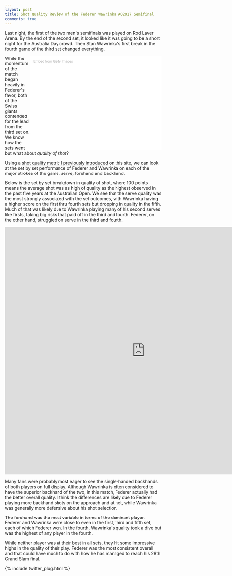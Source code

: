 ```yaml
---
layout: post
title: Shot Quality Review of the Federer Wawrinka AO2017 Semifinal
comments: true
---
```


Last night, the first of the two men's semifinals was played on Rod Laver Arena. By the end of the second set, it looked like it was going to be a short night for the Australia Day crowd. Then Stan Wawrinka's first break in the fourth game of the third set changed everything.

<div class="getty embed image" style="background-color:#fff;display:inline-block;font-family:'Helvetica Neue',Helvetica,Arial,sans-serif;color:#a7a7a7;font-size:11px;width:80%;max-width:594px;float:right;padding:2%;"><div style="padding:0;margin:0;text-align:left;"><a href="http://www.gettyimages.com/detail/632752420" target="_blank" style="color:#a7a7a7;text-decoration:none;font-weight:normal !important;border:none;display:inline-block;">Embed from Getty Images</a></div><div style="overflow:hidden;position:relative;height:0;padding:66.666667% 0 0 0;width:100%;"><iframe src="//embed.gettyimages.com/embed/632752420?et=9PJFlJguRlNV-oC2FP4cbA&viewMoreLink=on&sig=IF29CwNbzov17pT-qGQtKKOOXvgZAm-GkCIuMC4ltN8=&caption=true" width="594" height="396" scrolling="no" frameborder="0" style="display:inline-block;position:absolute;top:0;left:0;width:100%;height:100%;margin:0;"></iframe></div><p style="margin:0;"></p></div>

While the momentum of the match began heavily in Federer's favor, both of the Swiss giants contended for the lead from the third set on. We know how the sets went but what about _quality of shot_?

Using a [shot quality metric I previously introduced](http://on-the-t.com/2017/01/24/AO2017-Shot-Quality/) on this site, we can look at the set by set performance of Federer and Wawrinka on each of the major strokes of the game: serve, forehand and backhand. 

Below is the set by set breakdown in quality of shot, where 100 points means the average shot was as high of quality as the highest observed in the past five years at the Australian Open. We see that the serve quality was the most strongly associated with the set outcomes, with Wawrinka having a higher score on the first thru fourth sets but dropping in quality in the fifth. Much of that was likely due to Wawrinka playing many of his second serves like firsts, taking big risks that paid off in the third and fourth. Federer, on the other hand, struggled on serve in the third and fourth. 

<iframe width="900" height="800" frameborder="0" scrolling="no" src="https://plot.ly/~on-the-t/1103.embed"></iframe>

Many fans were probably most eager to see the single-handed backhands of both players on full display. Although Wawrinka is often considered to have the superior backhand of the two, in this match, Federer actually had the better overall quality. I think the differences are likely due to Federer playing more backhand shots on the approach and at net, while Wawrinka was generally more defensive about his shot selection. 

The forehand was the most variable in terms of the dominant player. Federer and Wawrinka were close to even in the first, third and fifth set, each of which Federer won. In the fourth, Wawrinka's quality took a dive but was the highest of any player in the fourth. 

While neither player was at their best in all sets, they hit some impressive highs in the quality of their play. Federer was the most consistent overall and that could have much to do with how he has managed to reach his 28th Grand Slam final.

{% include twitter_plug.html %}
